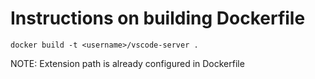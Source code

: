 # Instructions on building Dockerfile

`docker build -t <username>/vscode-server .`

NOTE: Extension path is already configured in Dockerfile